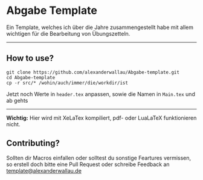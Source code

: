 # Abgabe Template

Ein Template, welches ich über die Jahre zusammengestellt habe mit allem wichtigen für die Bearbeitung von Übungszetteln.

---

## How to use?

```shell
git clone https://github.com/alexanderwallau/Abgabe-template.git
cd Abgabe-template
cp -r src/* /wohin/auch/immer/die/workdir/ist
```

Jetzt noch Werte in ``header.tex`` anpassen, sowie die Namen in ``Main.tex`` und ab gehts

---

**Wichtig:** Hier wird mit XeLaTex kompiliert, pdf- oder LuaLaTeX funktionieren nicht.

## Contributing?

Sollten dir Macros einfallen oder solltest du sonstige Feartures vermissen, so erstell doch bitte eine Pull Request oder schreibe Feedback an template@alexanderwallau.de
